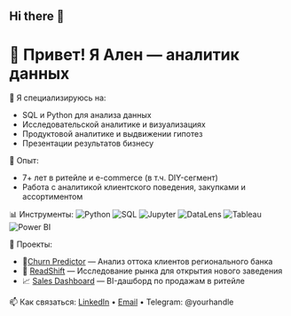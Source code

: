 ## Hi there 👋

# 👋 Привет! Я Ален — аналитик данных

🎯 Я специализируюсь на:
- SQL и Python для анализа данных
- Исследовательской аналитике и визуализациях
- Продуктовой аналитике и выдвижении гипотез
- Презентации результатов бизнесу

💼 Опыт:
- 7+ лет в ритейле и e-commerce (в т.ч. DIY-сегмент)
- Работа с аналитикой клиентского поведения, закупками и ассортиментом

📊 Инструменты:
![Python](https://img.shields.io/badge/-Python-3776AB?logo=python&logoColor=white&style=flat)
![SQL](https://img.shields.io/badge/-SQL-4479A1?logo=mysql&logoColor=white&style=flat)
![Jupyter](https://img.shields.io/badge/-Jupyter-F37626?logo=jupyter&logoColor=white&style=flat)
![DataLens](https://img.shields.io/badge/-Yandex%20DataLens-FFCC00?style=flat&logo=yandex&logoColor=black)
![Tableau](https://img.shields.io/badge/-Tableau-E97627?logo=tableau&logoColor=white&style=flat)
![Power BI](https://img.shields.io/badge/-Power_BI-F2C811?logo=powerbi&logoColor=black&style=flat)

📂 Проекты:
- 🎯[Churn Predictor](https://github.com/AlenEvtikhov/bank-churn-analysis.git) — Анализ оттока клиентов регионального банка 
- 🧠 [ReadShift](https://github.com/AlenEvtikhov/moscow-foodscape-analysis.git) — Исследование рынка для открытия нового заведения 
- 📈 [Sales Dashboard](https://github.com/...) — BI-дашборд по продажам в ритейле

📫 Как связаться:
[LinkedIn](#) • [Email](mailto:alen.evtikhov@gmail.com) • Telegram: @yourhandle
